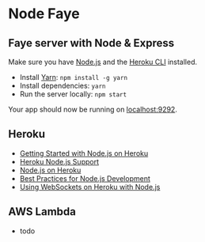 Node Faye
=============================

## Faye server with Node & Express

Make sure you have [Node.js](http://nodejs.org/) and the [Heroku CLI](https://cli.heroku.com/) installed.

- Install [Yarn](https://yarnpkg.com/en/): `npm install -g yarn`
- Install dependencies: `yarn`
- Run the server locally: `npm start`

Your app should now be running on [localhost:9292](http://localhost:9292/).

## Heroku

- [Getting Started with Node.js on Heroku](https://devcenter.heroku.com/articles/getting-started-with-nodejs)
- [Heroku Node.js Support](https://devcenter.heroku.com/articles/nodejs-support)
- [Node.js on Heroku](https://devcenter.heroku.com/categories/nodejs)
- [Best Practices for Node.js Development](https://devcenter.heroku.com/articles/node-best-practices)
- [Using WebSockets on Heroku with Node.js](https://devcenter.heroku.com/articles/node-websockets)

## AWS Lambda

- todo
